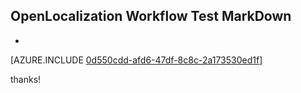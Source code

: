 ## OpenLocalization Workflow Test MarkDown
* 

[AZURE.INCLUDE [0d550cdd-afd6-47df-8c8c-2a173530ed1f](calleeMd1.md)]

 
thanks!